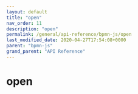 ```yaml
---
layout: default
title: "open"
nav_order: 11
description: "open"
permalink: /general/api-reference/bpmn-js/open
last_modified_date: 2020-04-27T17:54:08+0000
parent: "bpmn-js"
grand_parent: "API Reference"
---
```


# open
